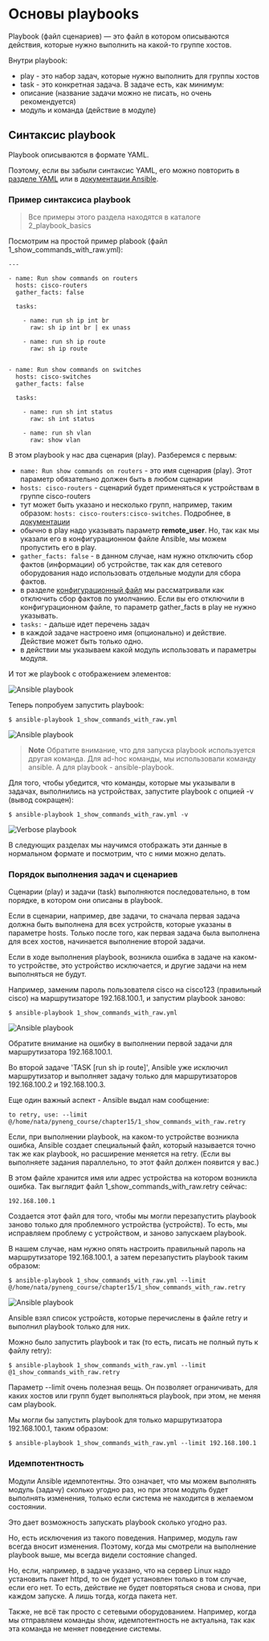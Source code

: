 # Основы playbooks

Playbook (файл сценариев) — это файл в котором описываются действия, которые нужно выполнить на какой-то группе хостов.

Внутри playbook:
* play - это набор задач, которые нужно выполнить для группы хостов
* task - это конкретная задача. В задаче есть, как минимум:
 * описание (название задачи можно не писать, но очень рекомендуется)
 * модуль и команда (действие в модуле)


## Синтаксис playbook

Playbook описываются в формате YAML.

Поэтому, если вы забыли синтаксис YAML, его можно повторить в [разделе YAML](../10_serialization/3_yaml.md) или в [документации Ansible](http://docs.ansible.com/ansible/YAMLSyntax.html).


### Пример синтаксиса playbook

> Все примеры этого раздела находятся в каталоге 2_playbook_basics

Посмотрим на простой пример plabook (файл 1_show_commands_with_raw.yml):
```
---

- name: Run show commands on routers
  hosts: cisco-routers
  gather_facts: false

  tasks:

    - name: run sh ip int br        
      raw: sh ip int br | ex unass

    - name: run sh ip route
      raw: sh ip route


- name: Run show commands on switches
  hosts: cisco-switches
  gather_facts: false

  tasks:

    - name: run sh int status
      raw: sh int status

    - name: run sh vlan
      raw: show vlan
```


В этом playbook у нас два сценария (play). Разберемся с первым:
* ```name: Run show commands on routers``` - это имя сценария (play). Этот параметр обязательно должен быть в любом сценарии
* ```hosts: cisco-routers``` - сценарий будет применяться к устройствам в группе cisco-routers
 * тут может быть указано и несколько групп, например, таким образом: ```hosts: cisco-routers:cisco-switches```. Подробнее, в [документации](http://docs.ansible.com/ansible/intro_patterns.html)
* обычно в play надо указывать параметр __remote_user__. Но, так как мы указали его в конфигурационном файле Ansible, мы можем пропустить его в play.
* ```gather_facts: false``` - в данном случае, нам нужно отключить сбор фактов (информации) об устройстве, так как для сетевого оборудования надо использовать отдельные модули для сбора фактов.
 * в разделе [конфигурационный файл](2_configuration.md) мы рассматривали как отключить сбор фактов по умолчанию. Если вы его отключили в конфигурационном файле, то параметр gather_facts в play не нужно указывать.
* ```tasks:``` - дальше идет перечень задач
 * в каждой задаче настроено имя (опционально) и действие. Действие может быть только одно.
 * в действии мы указываем какой модуль использовать и параметры модуля.

И тот же playbook с отображением элементов:

![Ansible playbook](https://raw.githubusercontent.com/natenka/PyNEng/master/images/15_ansible/playbook.png)

Теперь попробуем запустить playbook:
```
$ ansible-playbook 1_show_commands_with_raw.yml
```

![Ansible playbook](https://raw.githubusercontent.com/natenka/PyNEng/master/images/15_ansible/playbook_execution.png)

> **Note** Обратите внимание, что для запуска playbook используется другая команда. Для ad-hoc команды, мы использовали команду ansible. А для playbook - ansible-playbook.

Для того, чтобы убедится, что команды, которые мы указывали в задачах, выполнились на устройствах, запустите playbook с опцией -v (вывод сокращен):
```
$ ansible-playbook 1_show_commands_with_raw.yml -v
```

![Verbose playbook](https://raw.githubusercontent.com/natenka/PyNEng/master/images/15_ansible/playbook-verbose.png)

В следующих разделах мы научимся отображать эти данные в нормальном формате и посмотрим, что с ними можно делать.

### Порядок выполнения задач и сценариев

Сценарии (play) и задачи (task) выполняются последовательно, в том порядке, в котором они описаны в playbook.

Если в сценарии, например, две задачи, то сначала первая задача должна быть выполнена для всех устройств, которые указаны в параметре hosts. Только после того, как первая задача была выполнена для всех хостов, начинается выполнение второй задачи.

Если в ходе выполнения playbook, возникла ошибка в задаче на каком-то устройстве, это устройство исключается, и другие задачи на нем выполняться не будут.

Например, заменим пароль пользователя cisco на cisco123 (правильный cisco) на маршрутизаторе 192.168.100.1, и запустим playbook заново:
```
$ ansible-playbook 1_show_commands_with_raw.yml
```

![Ansible playbook](https://raw.githubusercontent.com/natenka/PyNEng/master/images/15_ansible/playbook_failed_execution.png)

Обратите внимание на ошибку в выполнении первой задачи для маршрутизатора 192.168.100.1.

Во второй задаче 'TASK [run sh ip route]', Ansible уже исключил маршрутизатор и выполняет задачу только для маршрутизаторов 192.168.100.2 и 192.168.100.3.


Еще один важный аспект - Ansible выдал нам сообщение:
```
to retry, use: --limit @/home/nata/pyneng_course/chapter15/1_show_commands_with_raw.retry
```

Если, при выполнении playbook, на каком-то устройстве возникла ошибка, Ansible создает специальный файл, который называется точно так же как playbook, но расширение меняется на retry.
(Если вы выполняете задания параллельно, то этот файл должен появится у вас.)

В этом файле хранится имя или адрес устройства на котором возникла ошибка.
Так выглядит файл 1_show_commands_with_raw.retry сейчас:
```
192.168.100.1
```

Создается этот файл для того, чтобы мы могли перезапустить playbook заново только для проблемного устройства (устройств).
То есть, мы исправляем проблему с устройством, и заново запускаем playbook.

В нашем случае, нам нужно опять настроить правильный пароль на маршрутизаторе 192.168.100.1, а затем перезапустить playbook таким образом:
```
$ ansible-playbook 1_show_commands_with_raw.yml --limit @/home/nata/pyneng_course/chapter15/1_show_commands_with_raw.retry
```

![Ansible playbook](https://raw.githubusercontent.com/natenka/PyNEng/master/images/15_ansible/playbook-retry.png)

Ansible взял список устройств, которые перечислены в файле retry и выполнил playbook только для них.

Можно было запустить playbook и так (то есть, писать не полный путь к файлу retry):
```
$ ansible-playbook 1_show_commands_with_raw.yml --limit @1_show_commands_with_raw.retry
```

Параметр --limit очень полезная вещь. Он позволяет ограничивать, для каких хостов или групп будет выполняться playbook, при этом, не меняя сам playbook.

Мы могли бы запустить playbook для только маршрутизатора 192.168.100.1, таким образом:
```
$ ansible-playbook 1_show_commands_with_raw.yml --limit 192.168.100.1
```


### Идемпотентность

Модули Ansible идемпотентны. Это означает, что мы можем выполнять модуль (задачу) сколько угодно раз, но при этом модуль будет выполнять изменения, только если система не находится в желаемом состоянии.

Это дает возможность запускать playbook сколько угодно раз.

Но, есть исключения из такого поведения.
Например, модуль raw всегда вносит изменения.
Поэтому, когда мы смотрели на выполнение playbook выше, мы всегда видели состояние changed.

Но, если, например, в задаче указано, что на сервер Linux надо установить пакет httpd, то он будет установлен только в том случае, если его нет.
То есть, действие не будет повторяться снова и снова, при каждом запуске.
А лишь тогда, когда пакета нет.

Также, не всё так просто с сетевыми оборудованием. Например, когда мы отправляем команды show, идемпотентность не актуальна, так как эта команда не меняет поведение системы.

